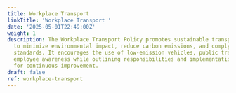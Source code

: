 ```yaml
---
title: Workplace Transport
linkTitle: 'Workplace Transport '
date: '2025-05-01T22:49:00Z'
weight: 1
description: The Workplace Transport Policy promotes sustainable transportation practices
  to minimize environmental impact, reduce carbon emissions, and comply with ISO 14001
  standards. It encourages the use of low-emission vehicles, public transport, and
  employee awareness while outlining responsibilities and implementation strategies
  for continuous improvement.
draft: false
ref: workplace-transport
---
```


